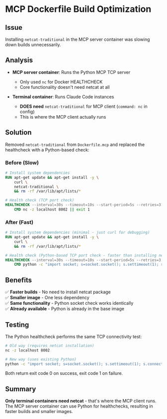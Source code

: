 # MCP Dockerfile Build Optimization

## Issue
Installing `netcat-traditional` in the MCP server container was slowing down builds unnecessarily.

## Analysis
- **MCP server container**: Runs the Python MCP TCP server
  - Only used `nc` for Docker HEALTHCHECK
  - Core functionality doesn't need netcat at all
  
- **Terminal container**: Runs Claude Code instances
  - **DOES need** `netcat-traditional` for MCP client (`command: nc` in config)
  - This is where the MCP client actually runs

## Solution
Removed `netcat-traditional` from `Dockerfile.mcp` and replaced the healthcheck with a Python-based check:

### Before (Slow)
```dockerfile
# Install system dependencies
RUN apt-get update && apt-get install -y \
    curl \
    netcat-traditional \
    && rm -rf /var/lib/apt/lists/*

# Health check (TCP port check)
HEALTHCHECK --interval=30s --timeout=10s --start-period=5s --retries=3 \
    CMD nc -z localhost 8002 || exit 1
```

### After (Fast)
```dockerfile
# Install system dependencies (minimal - just curl for debugging)
RUN apt-get update && apt-get install -y \
    curl \
    && rm -rf /var/lib/apt/lists/*

# Health check (Python-based TCP port check - faster than installing netcat)
HEALTHCHECK --interval=30s --timeout=10s --start-period=5s --retries=3 \
    CMD python -c "import socket; s=socket.socket(); s.settimeout(1); s.connect(('localhost',8002)); s.close()" || exit 1
```

## Benefits
✅ **Faster builds** - No need to install netcat package  
✅ **Smaller image** - One less dependency  
✅ **Same functionality** - Python socket check works identically  
✅ **Already available** - Python is already in the base image  

## Testing
The Python healthcheck performs the same TCP connectivity test:
```bash
# Old way (requires netcat installation)
nc -z localhost 8002

# New way (uses existing Python)
python -c "import socket; s=socket.socket(); s.settimeout(1); s.connect(('localhost',8002)); s.close()"
```

Both return exit code 0 on success, exit code 1 on failure.

## Summary
**Only terminal containers need netcat** - that's where the MCP client runs. The MCP server container can use Python for healthchecks, resulting in faster builds and smaller images.

